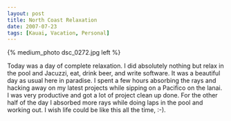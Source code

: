 ```yaml
---
layout: post
title: North Coast Relaxation
date: 2007-07-23
tags: [Kauai, Vacation, Personal]
---
```

{% medium_photo dsc_0272.jpg left %}

Today was a day of complete relaxation. I did absolutely nothing but relax in
the pool and Jacuzzi, eat, drink beer, and write software. It was a beautiful
day as usual here in paradise. I spent a few hours absorbing the rays and
hacking away on my latest projects while sipping on a Pacifico on the lanai. I
was very productive and got a lot of project clean up done. For the other half
of the day I absorbed more rays while doing laps in the pool and working out. I
wish life could be like this all the time, :-).

